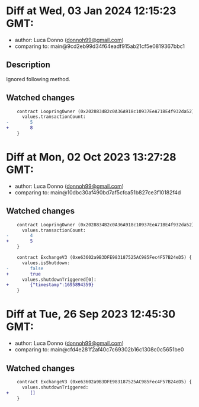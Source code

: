 # Diff at Wed, 03 Jan 2024 12:15:23 GMT:

- author: Luca Donno (<donnoh99@gmail.com>)
- comparing to: main@9cd2eb99d34f64eadf915ab21cf5e0819367bbc1

## Description

Ignored following method.

## Watched changes

```diff
    contract LoopringOwner (0x2028834B2c0A36A918c10937EeA71BE4f932da52) {
      values.transactionCount:
-        5
+        8
    }
```

# Diff at Mon, 02 Oct 2023 13:27:28 GMT:

- author: Luca Donno (<donnoh99@gmail.com>)
- comparing to: main@10dbc30af490bd7af5cfca51b827ce3f10182f4d

## Watched changes

```diff
    contract LoopringOwner (0x2028834B2c0A36A918c10937EeA71BE4f932da52) {
      values.transactionCount:
-        4
+        5
    }
```

```diff
    contract ExchangeV3 (0xe63602a9B3DFE983187525AC985Fec4F57B24eD5) {
      values.isShutdown:
-        false
+        true
      values.shutdownTriggered[0]:
+        {"timestamp":1695894359}
    }
```

# Diff at Tue, 26 Sep 2023 12:45:30 GMT:

- author: Luca Donno (<donnoh99@gmail.com>)
- comparing to: main@cfd4e281f2af40c7c69302b16c1308c0c5651be0

## Watched changes

```diff
    contract ExchangeV3 (0xe63602a9B3DFE983187525AC985Fec4F57B24eD5) {
      values.shutdownTriggered:
+        []
    }
```
